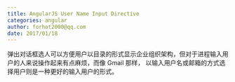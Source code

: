 ```yaml
---
title: AngularJS User Name Input Directive
categories: angular
author: forhot2000@qq.com
date: 2017/01/18
---
```


弹出对话框选人可以方便用户以目录的形式显示企业组织架构，但对于进程输入用户的人来说操作起来有点麻烦，而像 Gmail 那样，
以输入用户名或邮箱的方式选择用户则是一种更好的输入用户的形式。
